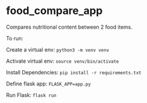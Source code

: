 # food_compare_app
Compares nutritional content between 2 food items.

To run:

Create a virtual env:
`python3 -m venv venv`

Activate virtual env:
`source venv/bin/activate`

Install Dependencies:
`pip install -r requirements.txt`

Define flask app:
`FLASK_APP=app.py`

Run Flask:
`flask run`
